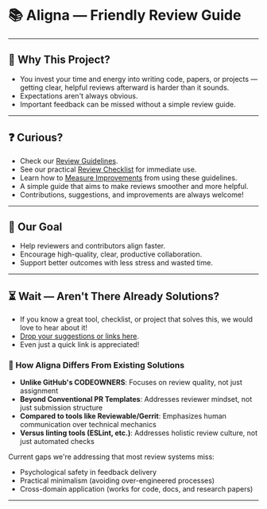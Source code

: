 # 📚 **Aligna** — Friendly Review Guide

---

## 📌 Why This Project?

- You invest your time and energy into writing code, papers, or projects — getting clear, helpful reviews afterward is harder than it sounds.
- Expectations aren't always obvious.
- Important feedback can be missed without a simple review guide.

---

## ❓ Curious?

- Check our [Review Guidelines](REVIEW_GUIDELINES.md).
- See our practical [Review Checklist](templates/review-checklist.md) for immediate use.
- Learn how to [Measure Improvements](METRICS.md) from using these guidelines.
- A simple guide that aims to make reviews smoother and more helpful.
- Contributions, suggestions, and improvements are always welcome!

---

## 🎯 Our Goal

- Help reviewers and contributors align faster.
- Encourage high-quality, clear, productive collaboration.
- Support better outcomes with less stress and wasted time.

---

## ⏳ Wait — Aren't There Already Solutions?

- If you know a great tool, checklist, or project that solves this, we would love to hear about it!
- [Drop your suggestions or links here](/issues/new?template=feedback-template.md).
- Even just a quick link is appreciated!

### 🔄 How Aligna Differs From Existing Solutions

- **Unlike GitHub's CODEOWNERS**: Focuses on review quality, not just assignment
- **Beyond Conventional PR Templates**: Addresses reviewer mindset, not just submission structure
- **Compared to tools like Reviewable/Gerrit**: Emphasizes human communication over technical mechanics
- **Versus linting tools (ESLint, etc.)**: Addresses holistic review culture, not just automated checks

Current gaps we're addressing that most review systems miss:

- Psychological safety in feedback delivery
- Practical minimalism (avoiding over-engineered processes)
- Cross-domain application (works for code, docs, and research papers)

---
